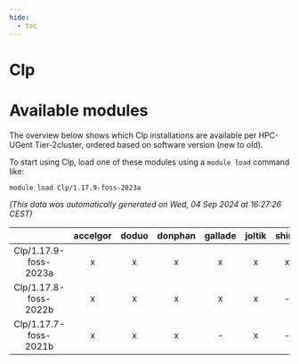 ```yaml
---
hide:
  - toc
---
```


Clp
===

# Available modules


The overview below shows which Clp installations are available per HPC-UGent Tier-2cluster, ordered based on software version (new to old).

To start using Clp, load one of these modules using a `module load` command like:

```shell
module load Clp/1.17.9-foss-2023a
```

*(This data was automatically generated on Wed, 04 Sep 2024 at 16:27:26 CEST)*  

| |accelgor|doduo|donphan|gallade|joltik|shinx|skitty|
| :---: | :---: | :---: | :---: | :---: | :---: | :---: | :---: |
|Clp/1.17.9-foss-2023a|x|x|x|x|x|x|x|
|Clp/1.17.8-foss-2022b|x|x|x|x|x|-|x|
|Clp/1.17.7-foss-2021b|x|x|x|-|x|-|x|
